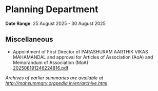 # Planning Department

**Date Range**: 25 August 2025 - 30 August 2025


## Miscellaneous
- Appointment of First Director of PARASHURAM AARTHIK VIKAS MAHAMANDAL and approval for Articles of Association (AoA) and Memorandum of Association (MoA)\
  [202508191246224816.pdf](https://gr.maharashtra.gov.in/Site/Upload/Government%20Resolutions/English/202508191246224816.pdf.pdf)


*Archives of earlier summaries are available at http://mahsummary.orgpedia.in/en/archive.html*